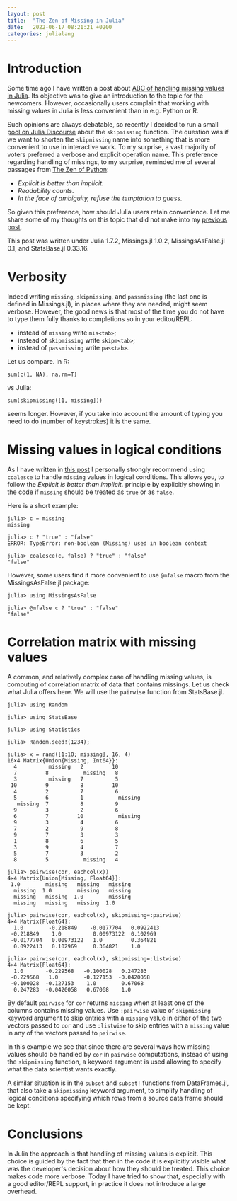 ```yaml
---
layout: post
title:  "The Zen of Missing in Julia"
date:   2022-06-17 08:21:21 +0200
categories: julialang
---
```


# Introduction

Some time ago I have written a post about
[ABC of handling missing values in Julia][m1]. Its objective was to give
an introduction to the topic for the newcomers. However, occasionally
users complain that working with missing values in Julia is less convenient
than in e.g. Python or R.

Such opinions are always debatable, so recently I decided to run a small
[pool on Julia Discourse][q1] about the `skipmissing` function.
The question was if we want to shorten the `skipmissing` name into something
that is more convenient to use in interactive work.
To my surprise, a vast majority of voters preferred a verbose and explicit
operation name. This preference regarding handling of missings, to my surprise,
reminded me of several passages from [The Zen of Python][p1]:

* *Explicit is better than implicit.*
* *Readability counts.*
* *In the face of ambiguity, refuse the temptation to guess.*

So given this preference, how should Julia users retain convenience. Let me
share some of my thoughts on this topic that did not make into my
[previous post][m1].

This post was written under Julia 1.7.2, Missings.jl 1.0.2,
MissingsAsFalse.jl 0.1, and StatsBase.jl 0.33.16.

# Verbosity

Indeed writing `missing`, `skipmissing`, and `passmissing` (the last one is
defined in Missings.jl), in places where they are needed, might seem verbose.
However, the good news is that most of the time you do not have to type them
fully thanks to completions so in your editor/REPL:

* instead of `missing` write `mis<tab>`;
* instead of `skipmissing` write `skipm<tab>`;
* instead of `passmissing` write `pas<tab>`.

Let us compare. In R:
```
sum(c(1, NA), na.rm=T)
```
vs Julia:
```
sum(skipmissing([1, missing]))
```
seems longer. However, if you take into account the amount of typing you need to
do (number of keystrokes) it is the same.

# Missing values in logical conditions

As I have written in [this post][m1] I personally strongly recommend using
`coalesce` to handle `missing` values in logical conditions. This allows you,
to follow the *Explicit is better than implicit.* principle by explicitly
showing in the code if `missing` should be treated as `true` or as `false`.

Here is a short example:

```
julia> c = missing
missing

julia> c ? "true" : "false"
ERROR: TypeError: non-boolean (Missing) used in boolean context

julia> coalesce(c, false) ? "true" : "false"
"false"
```

However, some users find it more convenient to use `@mfalse` macro from
the MissingsAsFalse.jl package:

```
julia> using MissingsAsFalse

julia> @mfalse c ? "true" : "false"
"false"
```

# Correlation matrix with missing values

A common, and relatively complex case of handling missing values, is computing
of correlation matrix of data that contains missings. Let us check what Julia
offers here. We will use the `pairwise` function from StatsBase.jl.

```
julia> using Random

julia> using StatsBase

julia> using Statistics

julia> Random.seed!(1234);

julia> x = rand([1:10; missing], 16, 4)
16×4 Matrix{Union{Missing, Int64}}:
  4          missing   2         10
  7         8           missing   8
  3          missing   7          5
 10         9          8         10
  4         2          7          6
  5         6          1           missing
   missing  7          8          9
  9         3          2          6
  6         7         10           missing
  9         3          4          6
  7         2          9          8
  9         7          3          3
  1         8          6          5
  3         9          4          7
  5         7          3          2
  8         5           missing   4

julia> pairwise(cor, eachcol(x))
4×4 Matrix{Union{Missing, Float64}}:
 1.0        missing   missing   missing
  missing  1.0        missing   missing
  missing   missing  1.0        missing
  missing   missing   missing  1.0

julia> pairwise(cor, eachcol(x), skipmissing=:pairwise)
4×4 Matrix{Float64}:
  1.0        -0.218849    -0.0177704   0.0922413
 -0.218849    1.0          0.00973122  0.102969
 -0.0177704   0.00973122   1.0         0.364821
  0.0922413   0.102969     0.364821    1.0

julia> pairwise(cor, eachcol(x), skipmissing=:listwise)
4×4 Matrix{Float64}:
  1.0       -0.229568   -0.100028   0.247283
 -0.229568   1.0        -0.127153  -0.0420058
 -0.100028  -0.127153    1.0        0.67068
  0.247283  -0.0420058   0.67068    1.0
```

By default `pairwise` for `cor` returns `missing` when at least one of the
columns contains missing values. Use `:pairwise` value of `skipmissing` keyword
argument to skip entries with a `missing` value in either of the two vectors
passed to `cor` and use `:listwise` to skip entries with a `missing` value in
any of the vectors passed to `pairwise`.

In this example we see that since there are several ways how missing values
should be handled by `cor` in `pairwise` computations, instead of using the
`skipmissing` function, a keyword argument is used allowing to specify what
the data scientist wants exactly.

A similar situation is in the `subset` and `subset!` functions from
DataFrames.jl, that also take a `skipmissing` keyword argument, to simplify
handling of logical conditions specifying which rows from a source data frame
should be kept.

# Conclusions

In Julia the approach is that handling of missing values is explicit. This
choice is guided by the fact that then in the code it is explicitly visible what
was the developer's decision about how they should be treated. This choice makes
code more verbose. Today I have tried to show that, especially with a good
editor/REPL support, in practice it does not introduce a large overhead.

[m1]: https://bkamins.github.io/julialang/2021/09/03/missing.html
[q1]: https://discourse.julialang.org/t/should-we-add-sm-as-a-short-form-of-skipmissing/82610
[p1]: https://peps.python.org/pep-0020/
